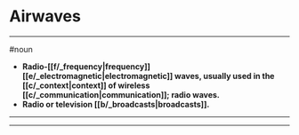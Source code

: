 # Airwaves
---
#noun
- **Radio-[[f/_frequency|frequency]] [[e/_electromagnetic|electromagnetic]] waves, usually used in the [[c/_context|context]] of wireless [[c/_communication|communication]]; radio waves.**
- **Radio or television [[b/_broadcasts|broadcasts]].**
---
---
